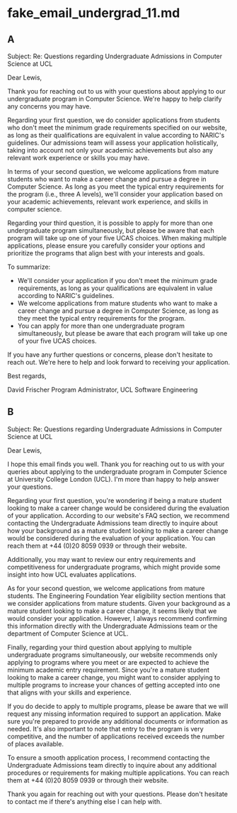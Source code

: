# fake_email_undergrad_11.md

## A

Subject: Re: Questions regarding Undergraduate Admissions in Computer Science at UCL

Dear Lewis,

Thank you for reaching out to us with your questions about applying to our undergraduate program in Computer Science. We're happy to help clarify any concerns you may have.

Regarding your first question, we do consider applications from students who don't meet the minimum grade requirements specified on our website, as long as their qualifications are equivalent in value according to NARIC's guidelines. Our admissions team will assess your application holistically, taking into account not only your academic achievements but also any relevant work experience or skills you may have.

In terms of your second question, we welcome applications from mature students who want to make a career change and pursue a degree in Computer Science. As long as you meet the typical entry requirements for the program (i.e., three A levels), we'll consider your application based on your academic achievements, relevant work experience, and skills in computer science.

Regarding your third question, it is possible to apply for more than one undergraduate program simultaneously, but please be aware that each program will take up one of your five UCAS choices. When making multiple applications, please ensure you carefully consider your options and prioritize the programs that align best with your interests and goals.

To summarize:

* We'll consider your application if you don't meet the minimum grade requirements, as long as your qualifications are equivalent in value according to NARIC's guidelines.
* We welcome applications from mature students who want to make a career change and pursue a degree in Computer Science, as long as they meet the typical entry requirements for the program.
* You can apply for more than one undergraduate program simultaneously, but please be aware that each program will take up one of your five UCAS choices.

If you have any further questions or concerns, please don't hesitate to reach out. We're here to help and look forward to receiving your application.

Best regards,

David Frischer
Program Administrator, UCL Software Engineering

## B

Subject: Re: Questions regarding Undergraduate Admissions in Computer Science at UCL

Dear Lewis,

I hope this email finds you well. Thank you for reaching out to us with your queries about applying to the undergraduate program in Computer Science at University College London (UCL). I'm more than happy to help answer your questions.

Regarding your first question, you're wondering if being a mature student looking to make a career change would be considered during the evaluation of your application. According to our website's FAQ section, we recommend contacting the Undergraduate Admissions team directly to inquire about how your background as a mature student looking to make a career change would be considered during the evaluation of your application. You can reach them at +44 (0)20 8059 0939 or through their website.

Additionally, you may want to review our entry requirements and competitiveness for undergraduate programs, which might provide some insight into how UCL evaluates applications.

As for your second question, we welcome applications from mature students. The Engineering Foundation Year eligibility section mentions that we consider applications from mature students. Given your background as a mature student looking to make a career change, it seems likely that we would consider your application. However, I always recommend confirming this information directly with the Undergraduate Admissions team or the department of Computer Science at UCL.

Finally, regarding your third question about applying to multiple undergraduate programs simultaneously, our website recommends only applying to programs where you meet or are expected to achieve the minimum academic entry requirement. Since you're a mature student looking to make a career change, you might want to consider applying to multiple programs to increase your chances of getting accepted into one that aligns with your skills and experience.

If you do decide to apply to multiple programs, please be aware that we will request any missing information required to support an application. Make sure you're prepared to provide any additional documents or information as needed. It's also important to note that entry to the program is very competitive, and the number of applications received exceeds the number of places available.

To ensure a smooth application process, I recommend contacting the Undergraduate Admissions team directly to inquire about any additional procedures or requirements for making multiple applications. You can reach them at +44 (0)20 8059 0939 or through their website.

Thank you again for reaching out with your questions. Please don't hesitate to contact me if there's anything else I can help with.



